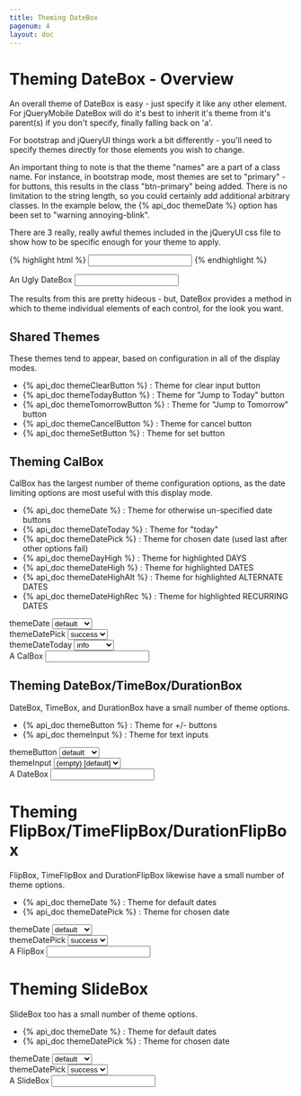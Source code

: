 ```yaml
---
title: Theming DateBox
pagenum: 4
layout: doc
---
```


# Theming DateBox - Overview

An overall theme of DateBox is easy - just specify it like any other element. For jQueryMobile
DateBox will do it's best to inherit it's theme from it's parent(s) if you
don't specify, finally falling back on 'a'.

For bootstrap and jQueryUI things work a bit differently - you'll need to specify themes directly for those 
elements you wish to change.

An important thing to note is that the theme "names" are a part of a class name.  For instance, in
bootstrap mode, most themes are set to "primary" - for buttons, this results in the class "btn-primary" being added.  There is no limitation to the string length, so you could certainly add 
additional arbitrary classes.  In the example below, the {% api_doc themeDate %} option has been set
to "warning annoying-blink".

There are 3 really, really awful themes included in the jQueryUI css file to show how to be specific enough for your theme to apply.

<style type="text/css">
	@keyframes blink {  
		0% { opacity: 1.0; }
		50% { opacity: 0.5; }
		100% { opacity: 1.0; }
	}
	@-webkit-keyframes blink {
		0% { opacity: 1.0; }
		50% { opacity: 0.5; }
		100% { opacity: 1.0; }
	}
	.annoying-blink {
		animation: blink 1s step-start 0s infinite;
		-webkit-animation: blink 1s step-start 0s infinite;
	}
</style>

{% highlight html %}
<input type="text" data-role="datebox" data-datebox-theme-date="warning annoying-blink" data-datebox-mode="calbox">
{% endhighlight %}

<div class="form-group">
	<label for="in1">An Ugly DateBox</label>
	<input id="in1" type="text" class="form-control" data-role="datebox" data-datebox-theme-date="warning annoying-blink" data-options='{"mode":"calbox", "useInlineAlign": "center", "useInline":true}'>
</div>

The results from this are pretty hideous - but, DateBox provides a method
in which to theme individual elements of each control, for the look you want.

## Shared Themes

These themes tend to appear, based on configuration in all of the display modes.

 - {% api_doc themeClearButton %} : Theme for clear input button
 - {% api_doc themeTodayButton %} : Theme for "Jump to Today" button
 - {% api_doc themeTomorrowButton %} : Theme for "Jump to Tomorrow" button
 - {% api_doc themeCancelButton %} : Theme for cancel button
 - {% api_doc themeSetButton %} : Theme for set button


## Theming CalBox

CalBox has the largest number of theme configuration options, as the date limiting options are most
useful with this display mode.

 - {% api_doc themeDate %} : Theme for otherwise un-specified date buttons
 - {% api_doc themeDateToday %} : Theme for "today"
 - {% api_doc themeDatePick %} : Theme for chosen date (used last after other options fail)
 - {% api_doc themeDayHigh %} : Theme for highlighted DAYS
 - {% api_doc themeDateHigh %} : Theme for highlighted DATES
 - {% api_doc themeDateHighAlt %} : Theme for highlighted ALTERNATE DATES
 - {% api_doc themeDateHighRec %} : Theme for highlighted RECURRING DATES
		
<div class="form-group">
	<label for="cal1dateb">themeDate</label>
	<select id="cal1dateb" class="form-control demopick" data-link="cal1" data-opt="themeDate">
		<option value="default">default</option>
		<option value="primary">primary</option>
		<option value="info">info</option>
		<option value="success">success</option>
		<option value="warning">warning</option>
		<option value="danger">danger</option>
	</select>
</div>
<div class="form-group">
	<label for="cal1datec">themeDatePick</label>
	<select id="cal1datec" class="form-control demopick" data-link="cal1" data-opt="themeDatePick">
		<option value="default">default</option>
		<option value="primary">primary</option>
		<option value="info">info</option>
		<option value="success" selected="selected">success</option>
		<option value="warning">warning</option>
		<option value="danger">danger</option>
	</select>
</div>
<div class="form-group">
	<label for="cal1dated">themeDateToday</label>
	<select id="cal1dated" class="form-control demopick" data-link="cal1" data-opt="themeDateToday">
		<option value="default">default</option>
		<option value="primary">primary</option>
		<option value="info" selected="selected">info</option>
		<option value="success">success</option>
		<option value="warning">warning</option>
		<option value="danger">danger</option>
	</select>
</div>

<div class="form-group">
	<label for="cal1">A CalBox</label>
	<input type="text" data-role="datebox" data-options='{"mode":"calbox", "hideInput": true, "useInline":true, "useInlineAlign": "center"}' id="cal1">
</div>

## Theming DateBox/TimeBox/DurationBox

DateBox, TimeBox, and DurationBox have a small number of theme options. 
	
 - {% api_doc themeButton %} : Theme for +/- buttons
 - {% api_doc themeInput %} : Theme for text inputs

		
<div class="form-group">
	<label for="db1a">themeButton</label>
	<select id="db1a" class="form-control demopick" data-link="db1" data-opt="themeButton">
		<option value="default">default</option>
		<option value="primary">primary</option>
		<option value="info">info</option>
		<option value="success">success</option>
		<option value="warning">warning</option>
		<option value="danger">danger</option>
	</select>
	</div>
<div class="form-group">
	<label for="db1b">themeInput</label>
	<select id="db1b" class="form-control demopick" data-link="db1" data-opt="themeInput">
		<option value="">(empty) [default]</option>
		<option value="has-success">has-success</option>
		<option value="has-warning">has-warning</option>
		<option value="has-error">has-error</option>
	</select>
</div>

<div class="ui-field-contain">
	<label for="db1">A DateBox</label>
	<input type="text" data-role="datebox" data-options='{"mode":"datebox","hideInput":true,"useInline":true,"useInlineAlign":"center"}' id="db1">
</div>

# Theming FlipBox/TimeFlipBox/DurationFlipBox

FlipBox, TimeFlipBox and DurationFlipBox likewise have a small number of theme options.
	
 - {% api_doc themeDate %} : Theme for default dates
 - {% api_doc themeDatePick %} : Theme for chosen date


<div class="form-group">
	<label for="fb1a">themeDate</label>
	<select id="fb1a" class="form-control demopick" data-link="fb1" data-opt="themeDate">
		<option value="default">default</option>
		<option value="primary">primary</option>
		<option value="info">info</option>
		<option value="success">success</option>
		<option value="warning">warning</option>
		<option value="danger">danger</option>
	</select>
</div>
<div class="form-group">
	<label for="fb1b">themeDatePick</label>
	<select id="fb1b" class="form-control demopick" data-link="fb1" data-opt="themeDatePick">
		<option value="default">default</option>
		<option value="primary">primary</option>
		<option value="info">info</option>
		<option value="success" selected="selected">success</option>
		<option value="warning">warning</option>
		<option value="danger">danger</option>
	</select>
</div>

<div class="ui-field-contain">
	<label for="fb1">A FlipBox</label>
	<input type="text" data-role="datebox" data-options='{"mode":"flipbox","hideInput":true,"useInline":true,"useInlineAlign":"center"}' id="fb1">
</div>

# Theming SlideBox
SlideBox too has a small number of theme options.
	
 - {% api_doc themeDate %} : Theme for default dates
 - {% api_doc themeDatePick %} : Theme for chosen date


<div class="form-group">
	<label for="sb1a">themeDate</label>
	<select id="sb1a" class="form-control demopick" data-link="sb1" data-opt="themeDate">
		<option value="default">default</option>
		<option value="primary">primary</option>
		<option value="info">info</option>
		<option value="success">success</option>
		<option value="warning">warning</option>
		<option value="danger">danger</option>
	</select>
</div>
<div class="form-group">
	<label for="sb1b">themeDatePick</label>
	<select id="sb1b" class="form-control demopick" data-link="sb1" data-opt="themeDatePick">
		<option value="default">default</option>
		<option value="primary">primary</option>
		<option value="info">info</option>
		<option value="success" selected="selected">success</option>
		<option value="warning">warning</option>
		<option value="danger">danger</option>
	</select>
</div>

<div class="ui-field-contain">
	<label for="sb1">A SlideBox</label>
	<input type="text" data-role="datebox" data-options='{"mode":"slidebox", "hideInput":true, "useInline": true, "useInlineAlign":"center"}' id="sb1">
</div>

